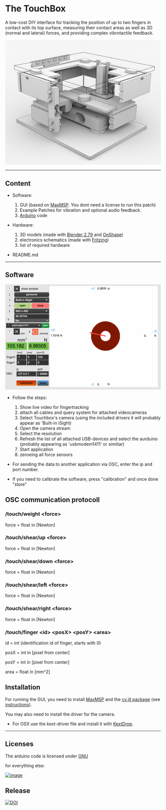 # The TouchBox
A low-cost DIY interface for tracking the position of up to two fingers in contact with its top surface, measuring their contact areas as well as 3D (normal and lateral) forces, and providing complex vibrotactile feedback.

![image](rendering.png)

---

## Content

* Software:
	1. GUI (based on [MaxMSP](https://cycling74.com). You dont need a license to run this patch)
	2. Example Patches for vibration and optional audio feedback.
	3. [Arduino](http://arduino.cc/) code


* Hardware:
	1. 3D models (made with [Blender 2.79](https://blender.org) and [OnShape](https://onshape.com))
	2. electronics schematics (made with [Fritzing](http://fritzing.org))
	3. list of required hardware


* README.md

---
## Software


![image](GUIScreenShot.png)

* Follow the steps:
	1. Show live video for fingertracking
	2. attach all cables and query system for attached videocameras
	3. Select Touchbox's camera (using the included drivers it will probably appear as 'Built-in iSight)
	4. Open the camera stream
	5. Select the resolution
	6. Refresh the list of all attached USB-devices and select the aurduino (probably appearing as 'usbmodem1411' or similiar)
	7. Start application
	8. zeroeing all force sensors


* For sending the data to another application via OSC, enter the ip and port number.

* If you need to calibrate the software, press "calibration" and once done "store"


## OSC communication protocoll

### /touch/weight \<force>
force = float in [Newton]

### /touch/shear/up \<force>
force = float in [Newton]

### /touch/shear/down \<force>
force = float in [Newton]

### /touch/shear/left \<force>
force = float in [Newton]

### /touch/shear/right \<force>
force = float in [Newton]


### /touch/finger \<id> \<posX> \<posY> \<area>
id = int (identification id of finger, starts with 0)

posX = int in [pixel from center]

posY = int in [pixel from center]

area = float in [mm^2]


## Installation

For running the GUI, you need to install [MaxMSP](https://cycling74.com) and the [cv.jit package](http://jmpelletier.com/cvjit/) (see [instructions](https://docs.cycling74.com/max7/vignettes/packages)).

You may also need to install the driver for the camera.
* For OSX use the kext-driver file and install it with [KextDrop](https://mac.softpedia.com/get/Utilities/Kext-Drop.shtml).

---

## Licenses

The arduino code is licensed under [GNU](http://www.gnu.org/licenses/)

for everything else:  

<a rel="license" href="http://creativecommons.org/licenses/by-sa/4.0/">![image](https://i.creativecommons.org/l/by-sa/4.0/88x31.png)</a>

## Release

[![DOI](https://zenodo.org/badge/126193063.svg)](https://zenodo.org/badge/latestdoi/126193063)
